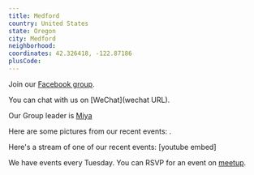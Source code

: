```yaml
---
title: Medford
country: United States
state: Oregon
city: Medford
neighborhood: 
coordinates: 42.326418, -122.87186
plusCode:
---
```

Join our [Facebook group](https://www.facebook.com/groups/free.code.camp.medford.oregon).

You can chat with us on [WeChat](wechat URL).

Our Group leader is [Miya](freecodecamp.org/miya)

Here are some pictures from our recent events:
![]().

Here's a stream of one of our recent events:
[youtube embed]

We have events every Tuesday. You can RSVP for an event on [meetup](meetupurl).
